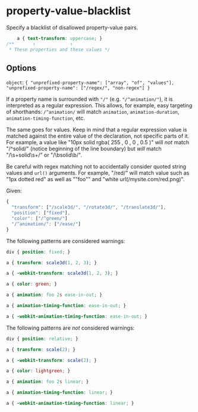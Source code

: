 # property-value-blacklist

Specify a blacklist of disallowed property-value pairs.

```css
    a { text-transform: uppercase; }
/**       ↑             ↑
 * These properties and these values */
```

## Options

`object`: `{
  "unprefixed-property-name": ["array", "of", "values"],
  "unprefixed-property-name": ["/regex/", "non-regex"]
}`

If a property name is surrounded with `"/"` (e.g. `"/^animation/"`),
it is interpreted as a regular expression. This allows, for example,
easy targeting of shorthands: `/^animation/` will match `animation`,
`animation-duration`, `animation-timing-function`, etc.

The same goes for values. Keep in mind that a regular expression value
is matched against the entire value of the declaration, not specific parts of it.
For example, a value like "10px solid rgba( 255 , 0 , 0 , 0.5 )" will *not* match "/^solid/"
(notice beginning of the line boundary) but *will* match "/\\s+solid\\s+/" or "/\\bsolid\\b/".

Be careful with regex matching not to accidentally consider quoted string values and `url()` arguments.
For example, "/red/" will match value such as "1px dotted red" as well as "\"foo\""
and "white url(/mysite.com/red.png)".

Given:

```js
{
  "transform": ["/scale3d/", "/rotate3d/", "/translate3d/"],
  "position": ["fixed"],
  "color": ["/^green/"]
  "/^animation/": ["/ease/"]
}
```

The following patterns are considered warnings:

```css
div { position: fixed; }
```

```css
a { transform: scale3d(1, 2, 3); }
```

```css
a { -webkit-transform: scale3d(1, 2, 3); }
```

```css
a { color: green; }
```

```css
a { animation: foo 2s ease-in-out; }
```

```css
a { animation-timing-function: ease-in-out; }
```

```css
a { -webkit-animation-timing-function: ease-in-out; }
```

The following patterns are *not* considered warnings:

```css
div { position: relative; }
```

```css
a { transform: scale(2); }
```

```css
a { -webkit-transform: scale(2); }
```

```css
a { color: lightgreen; }
```


```css
a { animation: foo 2s linear; }
```

```css
a { animation-timing-function: linear; }
```

```css
a { -webkit-animation-timing-function: linear; }
```
